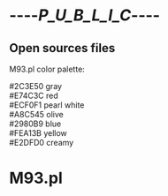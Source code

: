 # ----_P_U_B_L_I_C_----
 Open sources files
-----------------------------------------------

M93.pl color palette:  
  
#2C3E50 gray  
#E74C3C red  
#ECF0F1 pearl white  
#A8C545 olive  
#2980B9 blue  
#FEA13B yellow  
#E2DFD0 creamy  
      
M93.pl
=================================
